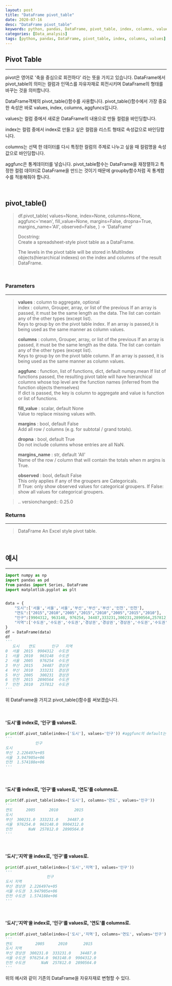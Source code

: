 ```yaml
---
layout: post
title: "DataFrame pivot_table"
date: 2020-07-16
desc: "DataFrame pivot_table"
keywords: python, pandas, DataFrame, pivot_table, index, columns, values
categories: [Data_analysis]
tags: [python, pandas, DataFrame, pivot_table, index, columns, values]
---
```


## Pivot Table

___

pivot은 영어로 '축을 중심으로 회전하다' 라는 뜻을 가지고 있습니다. DataFrame에서 pivot_table의 의미는 컬럼과 인덱스를 자유자재로 회전시키며 DataFrame의 형태를 바꾸는 것을 의미합니다. 

DataFrame객체의 pivot_table()함수를 사용합니다. pivot_table()함수에서 가장 중요한 속성은 바로 values, index, columns, aggfuncs입니다. 

values는 컬럼 중에서 새로운 DataFrame의 내용으로 만들 컬럼을 바인딩합니다.

index는 컬럼 중에서 index로 만들고 싶은 컬럼을 리스트 형태로 속성값으로 바인딩합니다.

columns는 선택 한 데이터를 다시 특정한 컬럼의 주제로 나누고 싶을 때 컬럼명을 속성 값으로 바인딩합니다.  

aggfunc은 통계데이터를 넣습니다. pivot_table함수는 DataFrame을 재정렬하고 특정한 컬럼 데이터로 DataFrame을 만드는 것이기 때문에 groupby함수처럼 꼭 통계함수를 적용해줘야 합니다.

<br>

## pivot_table()

> df.pivot_table(
    values=None,
    index=None,
    columns=None,
    aggfunc='mean',
    fill_value=None,
    margins=False,
    dropna=True,
    margins_name='All',
    observed=False,
) -> 'DataFrame'
> 
> Docstring:<br> 
> Create a spreadsheet-style pivot table as a DataFrame.
> 
> The levels in the pivot table will be stored in MultiIndex objects(hierarchical indexes) on the index and columns of the result DataFrame.

<br>

### Parameters
----------
> **values** : column to aggregate, optional<br>
> index : column, Grouper, array, or list of the previous
    If an array is passed, it must be the same length as the data. The list can contain any of the other types (except list).<br>
    Keys to group by on the pivot table index.  If an array is passed,it is being used as the same manner as column values. <br>
> 
> **columns** : column, Grouper, array, or list of the previous
    If an array is passed, it must be the same length as the data. The list can contain any of the other types (except list).<br>
    Keys to group by on the pivot table column.  If an array is passed, it is being used as the same manner as column values.
> 
> **aggfunc** : function, list of functions, dict, default numpy.mean
    If list of functions passed, the resulting pivot table will have hierarchical columns whose top level are the function names (inferred from the function objects themselves)<br>
    If dict is passed, the key is column to aggregate and value
    is function or list of functions.
> 
> **fill_value** : scalar, default None<br>
Value to replace missing values with.
> 
> **margins** : bool, default False<br>
    Add all row / columns (e.g. for subtotal / grand totals).
> 
> **dropna** : bool, default True<br>
    Do not include columns whose entries are all NaN.
> 
> **margins_name** : str, default 'All'<br>
    Name of the row / column that will contain the totals
    when m  argins is True.
> 
> **observed** : bool, default False<br>
    This only applies if any of the groupers are Categoricals.<br>
    If True: only show observed values for categorical groupers.
    If False: show all values for categorical groupers.<br>

>   .. versionchanged:: 0.25.0
 
### Returns

-------

> DataFrame
    An Excel style pivot table.

<br>

## 예시

___

~~~python
import numpy as np
import pandas as pd
from pandas import Series, DataFrame
import matplotlib.pyplot as plt


data = {
    "도시":['서울','서울','서울','부산','부산','부산','인천','인천'],
    "연도":["2015","2010","2005","2015","2010","2005","2015","2010"],
    "인구":[9904312, 963148, 976254, 34487,333231,300231,2890564,257812],
    "지역":['수도권','수도권','수도권','경상권','경상권','경상권','수도권','수도권']
}
df = DataFrame(data)
df
'''
   도시    연도       인구   지역
0  서울  2015  9904312  수도권
1  서울  2010   963148  수도권
2  서울  2005   976254  수도권
3  부산  2015    34487  경상권
4  부산  2010   333231  경상권
5  부산  2005   300231  경상권
6  인천  2015  2890564  수도권
7  인천  2010   257812  수도권
'''
~~~

위 DataFrame을 가지고 pivot_table()함수를 써보겠습니다. 

<br>

#### '도시'를 index로, '인구'를 values로. 

~~~python
print(df.pivot_table(index=['도시'], values='인구')) #aggfunc의 default는 mean함수.
'''
             인구
도시              
부산  2.226497e+05
서울  3.947905e+06
인천  1.574188e+06
'''
~~~

<br>

#### '도시'를 index로, '인구'를 values로, '연도'를 columns로.

~~~python
print(df.pivot_table(index=['도시'], columns='연도', values='인구'))
'''
연도      2005      2010       2015
도시                               
부산  300231.0  333231.0    34487.0
서울  976254.0  963148.0  9904312.0
인천       NaN  257812.0  2890564.0
'''
~~~

<br>

#### '도시','지역'을 index로, '인구'를 values로.

~~~python
print(df.pivot_table(index=['도시','지역'], values='인구'))
'''
                  인구
도시 지역               
부산 경상권  2.226497e+05
서울 수도권  3.947905e+06
인천 수도권  1.574188e+06
'''
~~~

<br>

#### '도시','지역'을 index로, '인구'를 values로, '연도'를 columns로.

~~~python
print(df.pivot_table(index=['도시','지역'], columns='연도', values='인구'))
'''
연도          2005      2010       2015
도시 지역                                
부산 경상권  300231.0  333231.0    34487.0
서울 수도권  976254.0  963148.0  9904312.0
인천 수도권       NaN  257812.0  2890564.0
'''
~~~

위의 예시와 같이 기존의 DataFrame을 자유자재로 변형할 수 있다.

